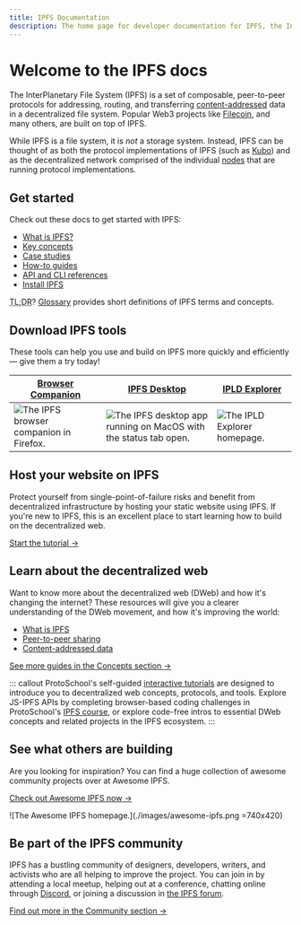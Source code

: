 ```yaml
---
title: IPFS Documentation
description: The home page for developer documentation for IPFS, the InterPlanetary File System.
---
```


# Welcome to the IPFS docs

The InterPlanetary File System (IPFS) is a set of composable, peer-to-peer protocols for addressing, routing, and transferring [content-addressed](concepts/glossary.md#content-addressing) data in a decentralized file system. Popular Web3 projects like [Filecoin](https://filecoin.io), and many others, are built on top of IPFS.

While IPFS is a file system, it is _not_ a storage system. Instead, IPFS can be thought of as both the protocol implementations of IPFS (such as [Kubo](concepts/glossary.md#kubo)) and as the decentralized network comprised of the individual [nodes](concepts/glossary.md#node) that are running protocol implementations. 

## Get started

Check out these docs to get started with IPFS:

- [What is IPFS?](concepts/what-is-ipfs.md#what-is-ipfs)
- [Key concepts](concepts/README.md)
- [Case studies](concepts/README.md#examples-and-case-studies)
- [How-to guides](how-to/README.md)
- [API and CLI references](reference/README.md)
- [Install IPFS](install/README.md)

<abbr title="too long; didn't read">TL;DR</abbr>? [Glossary](concepts/glossary.md) provides short definitions of IPFS terms and concepts.


## Download IPFS tools

These tools can help you use and build on IPFS more quickly and efficiently — give them a try today!

| [Browser Companion](https://github.com/ipfs-shipyard/ipfs-companion)            | [IPFS Desktop](https://github.com/ipfs-shipyard/ipfs-desktop)                                          | [IPLD Explorer](https://explore.ipld.io/)                           |
| ------------------------------------------------------------------------------- | ------------------------------------------------------------------------------------------------------ | ------------------------------------------------------------------- |
| ![The IPFS browser companion in Firefox.](./images/ipfs-companion.png) | ![The IPFS desktop app running on MacOS with the status tab open.](./images/ipfs-desktop.png) | ![The IPLD Explorer homepage.](./images/ipld-explorer.png) |

## Host your website on IPFS

Protect yourself from single-point-of-failure risks and benefit from decentralized infrastructure by hosting your static website using IPFS. If you're new to IPFS, this is an excellent place to start learning how to build on the decentralized web.

[Start the tutorial →](how-to/websites-on-ipfs/single-page-website.md)

## Learn about the decentralized web

Want to know more about the decentralized web (DWeb) and how it's changing the internet? These resources will give you a clearer understanding of the DWeb movement, and how it's improving the world:

- [What is IPFS](concepts/what-is-ipfs.md)
- [Peer-to-peer sharing](concepts/dht.md)
- [Content-addressed data](concepts/content-addressing.md)

[See more guides in the Concepts section →](concepts/README.md)

::: callout
ProtoSchool's self-guided [interactive tutorials](https://proto.school/tutorials) are designed to introduce you to decentralized web concepts, protocols, and tools. Explore JS-IPFS APIs by completing browser-based coding challenges in ProtoSchool's [IPFS course](https://proto.school/course/ipfs), or explore code-free intros to essential DWeb concepts and related projects in the IPFS ecosystem.
:::

## See what others are building

Are you looking for inspiration? You can find a huge collection of awesome community projects over at Awesome IPFS.

[Check out Awesome IPFS now →](https://awesome.ipfs.tech/)

![The Awesome IPFS homepage.](./images/awesome-ipfs.png =740x420)

## Be part of the IPFS community

IPFS has a bustling community of designers, developers, writers, and activists who are all helping to improve the project. You can join in by attending a local meetup, helping out at a conference, chatting online through [Discord](https://discord.com/invite/KKucsCpZmY), or joining a discussion in [the IPFS forum](https://discuss.ipfs.tech/).

[Find out more in the Community section →](community/README.md)